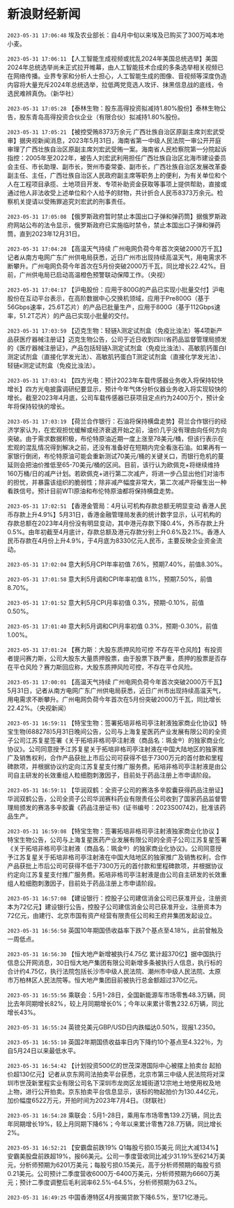 # 新浪财经新闻
`2023-05-31 17:06:48` 埃及农业部长：自4月中旬以来埃及已购买了300万吨本地小麦。

`2023-05-31 17:06:11` 【人工智能生成视频或扰乱2024年美国总统选举】美国2024年总统选举尚未正式拉开帷幕，由人工智能技术合成的多条选举相关视频已在网络传播。业界专家和分析人士担心，人工智能生成的图像、音视频等深度伪造内容将大量充斥2024年总统选举，拉低两党竞选人攻讦、抹黑信息战的底线，令选民难辨真伪。（新华社）

`2023-05-31 17:05:28` 【泰林生物：股东高得投资拟减持1.80%股份】泰林生物公告，股东青岛高得投资合伙企业（有限合伙）拟减持1.80%股份。

`2023-05-31 17:05:21` 【被控受贿8373万余元 广西壮族自治区原副主席刘宏武受审】据央视新闻消息，2023年5月31日，海南省第一中级人民法院一审公开开庭审理了广西壮族自治区原副主席刘宏武受贿一案。海南省人民检察院第一分院起诉指控：2005年至2022年，被告人刘宏武利用担任广西壮族自治区北海市建设委员会主任、市长助理、副市长，贺州市委常委、副市长，广西壮族自治区发展改革委副主任、主任，广西壮族自治区人民政府副主席等职务上的便利，为有关单位和个人在工程项目承揽、土地项目开发、专项补助资金获取等事项上提供帮助，直接或通过他人非法收受上述单位和个人给予的财物，共计折合人民币8373万余元。检察机关提请以受贿罪追究刘宏武的刑事责任。

`2023-05-31 17:05:08` 【俄罗斯政府暂时禁止本国出口子弹和弹药筒】据俄罗斯政府网站公布的法令显示，俄罗斯政府已实施临时禁令，禁止本国出口子弹和弹药筒，直到2023年12月31日。

`2023-05-31 17:04:28` 【高温天气持续 广州电网负荷今年首次突破2000万千瓦】记者从南方电网广东广州供电局获悉，近日广州市出现持续高温天气，用电需求不断攀升。广州电网负荷今年首次在5月份突破2000万千瓦，同比增长22.42%。目前，广州供电局已启动高温橙色预警联动保障工作。（央视）

`2023-05-31 17:04:17`   【沪电股份：应用于800G的产品已实现小批量交付】沪电股份在互动平台表示，在高阶数据中心交换机领域，应用于Pre800G（基于56Gbps速率，25.6T芯片）的产品已批量生产，应用于800G（基于112Gbps速率，51.2T芯片）的产品已实现小批量的交付。

`2023-05-31 17:03:59` 【迈克生物：轻链λ测定试剂盒（免疫比浊法）等4项新产品获医疗器械注册证】迈克生物公告，公司于近日收到四川省药品监督管理局颁发的《医疗器械注册证》，产品包括轻链λ测定试剂盒（免疫比浊法）、高敏肌钙蛋白I测定试剂盒（直接化学发光法）、高敏肌钙蛋白T测定试剂盒（直接化学发光法）、轻链κ测定试剂盒（免疫比浊法）。

`2023-05-31 17:03:41` 【四方光电：预计2023年车载传感器业务收入将保持较快增长】四方光电披露调研纪要显示，预计今年气体分析仪器业务收入将实现较快的增长。截至2023年4月底，公司车载传感器已获项目定点约为2400万个，预计全年将保持较快的增长。

`2023-05-31 17:03:19` 【荷兰合作银行：石油将保持横盘走势】荷兰合作银行的经济学家认为，在宏观担忧缓解或经济衰退开始之前，油价几乎没有理由向任何方向突破。由于需求数据积极，布伦特原油近期一度上涨至78美元/桶，但该行表示在宏观的混乱情况得到解决之前，还没有准备好在短期内完全看涨石油。如果再有一家银行倒闭，布伦特原油可能会重新测试70美元/桶的关键关口，而银行危机的蔓延则会把油价推低至65-70美元/桶的区间。目前，该行认为欧佩克+将继续维持160万桶/日的减产计划。若欧佩克+进行第二次减产，将进一步凸显出他们对油市的担忧，并暴露该组织的脆弱性；除非减产幅度非常大，第二次减产将催生出一种看跌信号。预计目前WTI原油和布伦特原油都将保持横盘走势。

`2023-05-31 17:02:51` 【香港金管局：4月认可机构存款总额无明显变动 香港人民币存款上升4.9%】5月31日，香港金融管理局发表的统计数字显示，认可机构的存款总额在2023年4月份没有明显变动，其中港元存款下降0.4%，外币存款上升0.5%。由年初截至4月底计，存款总额及港元存款分别上升0.6%及2.1%。香港人民币存款在4月份上升4.9%，于4月底为8330亿元人民币，主要反映企业资金流动。

`2023-05-31 17:02:04` 意大利5月CPI年率初值 7.6%，预期7.40%，前值8.30%。

`2023-05-31 17:01:58` 意大利5月调和CPI年率初值 8.1%，预期7.50%，前值8.70%。

`2023-05-31 17:01:52` 意大利5月CPI月率初值 0.3%，预期-0.10%，前值0.50%。

`2023-05-31 17:01:40` 意大利5月调和CPI月率初值 0.3%，预期-0.30%，前值1.00%。

`2023-05-31 17:01:24`   【赛力斯：大股东质押风险可控 不存在平仓风险】有投资者提问赛力斯，公司大股东大量质押股票，由于股票下跌严重，质押的股票是否存在平仓风险？赛力斯回应称，大股东质押风险可控，不存在平仓风险。

`2023-05-31 17:00:01` 【高温天气持续 广州电网负荷今年首次突破2000万千瓦】5月31日，记者从南方电网广东广州供电局获悉，近日广州市出现持续高温天气，用电需求不断攀升。广州电网负荷今年首次在5月份突破2000万千瓦，同比增长22.42%。（央视新闻）

`2023-05-31 16:59:11` 【特宝生物：签署拓培非格司亭注射液独家商业化协议】特宝生物(688278)5月31日晚间公告，公司与上海复星医药产业发展有限公司的全资子公司江苏复星签署《关于拓培非格司亭注射液（商品名：珮金®）的独家商业化协议》。公司同意授予江苏复星关于拓培非格司亭注射液在中国大陆地区的独家推广及销售权利，合作产品获批上市后公司可获得不低于7300万元的首付款和里程碑款项，并根据协议约定向江苏复星支付推广服务费。拓培非格司亭注射液是由公司自主研发的长效重组人粒细胞刺激因子，目前处于药品注册上市申请阶段。

`2023-05-31 16:59:11` 【华润双鹤：全资子公司的赛洛多辛胶囊获得药品注册证】华润双鹤公告，公司全资子公司华润赛科药业有限责任公司收到了国家药品监督管理局颁发的赛洛多辛胶囊《药品注册证书》(证书编号：2023S00742)，批准该药品生产。

`2023-05-31 16:59:08` 【特宝生物：签署拓培非格司亭注射液独家商业化协议 】特宝生物公告，公司与上海复星医药产业发展有限公司的全资子公司江苏复星签署《关于拓培非格司亭注射液（商品名：珮金®）的独家商业化协议》。公司同意授予江苏复星关于拓培非格司亭注射液在中国大陆地区的独家推广及销售权利，合作产品获批上市后公司可获得不低于7300万元的首付款和里程碑款项，并根据协议约定向江苏复星支付推广服务费。拓培非格司亭注射液是由公司自主研发的长效重组人粒细胞刺激因子，目前处于药品注册上市申请阶段。

`2023-05-31 16:57:08` 【建设银行：控股子公司建信消金公司已获准开业，注册资本为72亿元】建设银行公告，控股子公司建信消金公司已获准开业，注册资本为72亿元，由建行、北京市国有资产经营有限责任公司和王府井集团发起设立。

`2023-05-31 16:56:58` 英国10年期国债收益率下跌7个基点至4.18%，此前曾触及一周低点。

`2023-05-31 16:56:30` 【恒大地产新增被执行4.75亿 累计超370亿】据中国执行信息公开网消息，30日恒大地产集团有限公司新增多条被执行人信息，执行标的合计约4.75亿，执行法院包括长沙市中级人民法院、潮州市中级人民法院、太原市万柏林区人民法院等。恒大地产集团目前被执行总金额超过370亿元。

`2023-05-31 16:55:56` 乘联会：5月1-28日，全国新能源车市场零售48.3万辆，同比去年同期增长82%，较上月同期增长0%；今年以来累计零售232.6万辆，同比增长43%。

`2023-05-31 16:55:24` 英镑兑美元GBP/USD日内跌幅达0.50%，现报1.2350。

`2023-05-31 16:55:10` 英国2年期国债收益率日内下降约10个基点至4.322％，为自5月24日以来最低水平。

`2023-05-31 16:54:42` 【计划投资500亿的世茂深港国际中心被摆上拍卖台 起拍价超130亿元】记者从京东网司法拍卖平台获悉，北京市第三中级人民法院将对深圳市世茂新里程实业有限公司名下深圳市龙岗区龙城街道12宗地土地使用权及地上物，进行公开拍卖。京东拍卖平台信息显示，该标的物起拍价为130.44亿元，加价幅度6522万元，开拍时间为2023年7月4日。（财联社）

`2023-05-31 16:54:28` 乘联会：5月1-28日，乘用车市场零售139.2万辆，同比去年同期增长19%，较上月同期下降6%；今年以来累计零售728.7万辆，同比增长2%。

`2023-05-31 16:52:21` 【安霸盘前跌19% Q1每股亏损0.15美元 同比大减134%】安霸美股盘前跌超19%，报66美元。公司一季度营收同比减少31.19%至6214万美元，分析师预期为6201万美元；每股亏损0.15美元，高于分析师预期的每股亏损0.21美元。公司预计二季度营收6000万-6400万美元，分析师预期为6660万美元；预计二季度调整后毛利润率62.5%-64.5%，分析师预期为63.2%。

`2023-05-31 16:49:25` 中国香港特区4月按揭贷款下降6.5%，至171亿港元。

